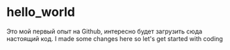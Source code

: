 # hello_world
Это мой первый опыт на Github, интересно будет загрузить сюда настоящий код.
I made some changes here so let's get started with coding
